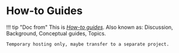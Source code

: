 # How-to Guides

!!! tip "Doc from"
    This is [*How-to guides*](https://diataxis.fr/how-to-guides/).
    Also known as: Discussion, Background, Conceptual guides, Topics.
    
    Temporary hosting only, maybe transfer to a separate project.
